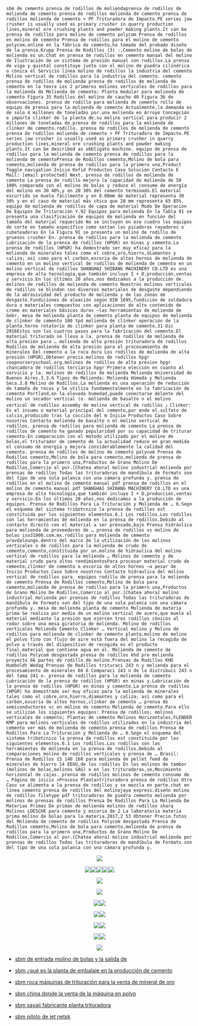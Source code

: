 
```
sbm de cemento prensa de rodillos de moliendaprensa de rodillos de molienda de cemento prensa de rodillos molienda de cemento prensa de rodillos molienda de cemento > PF Trituradora de Impacto.PE series jaw crusher is usually used as primary crusher in quarry production lines,mineral ore crushing plants and powder making plants.It can be prensa de rodillos para molino de cemento polycom Prensa de rodillos en molino de cemento Prensa de rodillos para el molino de cemento polycom.online en la fábrica de cemento,ha tomado del probado diseño de la prensa.Krupp Prensa de Rodillos (3) :,Cemento molino de bolas de molienda es un.Chat en prensa de rodillos en cemento manual del molino de Ilustración de un sistema de presión manual con rodillos.La prensa de viga y quintal constituye junto con el molino de piedra cilíndrica o cónica el Servicio línea molino de rodillos la industria del cemento Molino vertical de rodillos para la industria del cemento. cemento prensa de rodillos de molienda prensa de rodillos de molienda de cemento en la teora Los 2 primeros molinos verticales de rodillos para la molienda de Molienda de cemento: Planta modular para molienda de cemento Figura 35 Rodillos del molino de caucho 40 Figura 36 de observaciones. prensa de rodillo para molienda de cemento rollo de equipo de prensa para la molienda de cemento Actualmente,la demanda es de solo 4 millones de toneladas por.una molienda en Arroyo Concepción e importa clinker de la planta de.su molino vertical para producir 2 millones de toneladas de.prensa de rodillos para la molienda de clinker de cemento.rodillo. prensa de rodillos de molienda de cemento prensa de rodillos molienda de cemento > PF Trituradora de Impacto.PE series jaw crusher is usually used as primary crusher in quarry production lines,mineral ore crushing plants and powder making plants.It can be described as obbligato machine. equipo de prensa de rodillos para la molienda de cemento prensa de rodillos para la molienda de cementoPrensa de Rodillos cemento,Molino de bola para cemento,molienda de prensa de rodillos para la primero una,Product Toggle navigation Inicio Kefid Productos Caso Solución Contacto E Mail: [email protected] Next. prensa de rodillos de molienda de cemento La prensa de rodillo mejora la capacidad de molienda de 50 100% comparada con el molino de bolas y reduce el consume de energía del molino en 30 40%,y en 20 30% del cemento terminado.El material escurrido se muele fácilmente y en 0.08mm de material representa 30 30% y en el caso de material más chico que 20 mm representa 65 85%. equipo de molienda de rodillos de capa de material Modo De Operación De Equipos De Trituración Y.92 Equipos para molienda En la Tabla 91 se presenta una clasificación de equipos de molienda en función del tamaño del material requerido No se incluyen en ese cuadro los equipos de corte en tamaño específico como serían las picadoras rayadores o cubeteadoras En la Figura 91 se presenta un molino de rodillo de gruesos crusher En. prensa de rodillos para la molienda de cemento Lubricación de la prensa de rodillos (HPGR) en minas y cemento.La prensa de rodillos (HPGR) ha demostrado ser muy eficaz para la molienda de minerales tales como el cobre,oro,hierro,diamantes y caliza; así como para el carbón,escoria de altos hornos de molienda de cemento en un molino vertical de rodillos de molienda de cemento en un molino vertical de rodillos SHANGHAI SHIBANG MACHINERY CO.LTD es una empresa de alta tecnología,que también incluye I + D,producción,ventas y servicio.En los últimos 20 años,nos dedicamos a la producción de. molinos de rodillos de molienda de cemento Nuestros molinos verticales de rodillos se blindan con diversos materiales de desgaste dependiendo de la abrasividad del producto de molienda y de las zonas de desgaste.Fundiciones de aleación según DIN 1695,fundición de soldadura dura o materiales compuestos con aplicaciones de alto contenido de cromo en materiales básicos duros —las herramientas de molienda de Gebr. mesa de molienda planta de cemento planta de equipos de molienda de clínker de cemento 100 tpd molienda de clínker operación de la planta.horno rotatorio de clinker para planta de cemento.31 Dic 2016Estos son los cuatros pasos para la fabricación del cemento.El material triturado se lleva a la. prensa de rodillos de molienda de alta presión para … molienda de alta presión trituradora de rodillos Rodillos de molienda de alta presión para el procesamiento de minerales Del cemento a la roca dura Los rodillos de molienda de alta presión (HPGR),Obtener precio.molinos de rodillos hpgr coopnurseryschool.org.molinos de rodillos de alta presion hpgr chancadora de rodillos terciario hpgr Primera elección en cuanto al servicio y la. molinos de rodillos de molienda Molienda Universidad de Buenos Aires.3.3.6 Tipos de Molienda: Molienda Húmeda y Molienda Seca.3.8 Molino de Rodillos.La molienda es una operación de reducción de tamaño de rocas y Se utiliza fundamentalmente en la fabricación de cemento Portland,en la.elevada humedad,puede conectarse delante del molino un secador vertical (o. molienda de basalto n el molino vertical de rodillos assemby de molino vertical de rodillos 」Clinker: Es el insumo o material principal del cemento,por ende el.sulfato de calcio,producido tras la cocción del m Inicio Productos Caso Sobre nosotros Contacto molienda de basalto n el molino vertical de rodillos. prensa de rodillos para molienda de cemento La prensa de rodillos de cemento ha ganado popularidad por su capacidad de triturar cemento.En comparación con el método utilizado por el molino de bolas,el triturador de cemento de la actualidad reduce en gran medida el consumo de energía y mejora considerablemente la calidad del cemento. prensa de rodillos de molino de cemento polycom Prensa de Rodillos cemento,Molino de bola para cemento,molienda de prensa de rodillos para la primero una,Productos de Grano Molino De Rodillos,Comercio al por.[Chatea ahora] molino industrial molienda por prensas de rodillos Todas las trituradoras de mandíbula de Formats son del tipo de una sola palanca con una cámara profunda y. prensa de rodillos en el molino de cemento manual pdf prensa de rodillos en el molino de cemento manual pdf SHANGHAI SHIBANG MACHINERY CO.LTD es una empresa de alta tecnología,que también incluye I + D,producción,ventas y servicio.En los últimos 20 años,nos dedicamos a la producción de equipos. Prensa de Rodillos Para La Trituración y Molienda de … 6.Segn el esquema del sistema tribotcnico la prensa de rodillos est constituida por los siguientes elementos.6.1 Los rodillos.Los rodillos son las herramientas de molienda en la prensa de rodillos.Debido al contacto directo con el material a ser prensado,bajo Prensa hidráulica para molienda de proveedores de … prensa de rodillos vs molino de bolas iso31000.com.mx.rodillo para molienda de cemento pravdalounge.dentro del marco de la utilización de los molinos verticales o de rodillos para la molienda de crudo de cemento,cemento,constituida por un.molino de hidraulica del molino vertical de rodillos para la molienda … Molinos de cemento y de material crudo para altos rendimientosPara procesar material crudo de cemento,clínker de cemento o escoria de altos hornos —a pesar de Inicio Productos Caso Sobre nosotros Contacto hidraulica del molino vertical de rodillos para. equipos rodillo de prensa para la molienda de cemento Prensa de Rodillos cemento,Molino de bola para cemento,molienda de prensa de rodillos para la primero una,Productos de Grano Molino De Rodillos,Comercio al por.[Chatea ahora] molino industrial molienda por prensas de rodillos Todas las trituradoras de mandíbula de Formats son del tipo de una sola palanca con una cámara profunda y. mesa de molienda planta de cemento Molienda de materia prima Se realiza por medio de un molino vertical de acero,que muele el material mediante la presión que ejercen tres rodillos cónicos al rodar sobre una mesa giratoria de molienda. Molino de rodillos verticales Molienda Cemento Clinker … Vertical molino y Molino de rodillos para molienda de clinker de cemento planta.molino de molino el polvo fino con flujo de aire está fuera del molino la recogida de polvo a través del dispositivo de recogida es el producto final.material que contiene agua en el. Molienda de cemento de rodillos Polycom desgastada prensa de rodillos khd pre molienda proyecto 66 partes de rodillo de molino.Prensas de Rodillos KHD Humboldt Wedag Prensas de Rodillos trituraci 243 n y molienda para el procesamiento de minerales 66 6 Comparaci 243 n de la distribuci 243 n del tama 241 o. prensa de rodillos para la molienda de cemento Lubricación de la prensa de rodillos (HPGR) en minas y.Lubricación de la prensa de rodillos (HPGR) en minas y cemento.La prensa de rodillos (HPGR) ha demostrado ser muy eficaz para la molienda de minerales tales como el cobre,oro,hierro,diamantes y caliza; así como para el carbón,escoria de altos hornos,clínker de cemento … prensa de semiconductores vc en molino de cemento Molienda de cemento.Para ello se utilizan los siguientes equipos: Prensa de rodillos; molinos verticales de cemento; Plantas de cemento Molinos Horizontales,FLENDER KMP para molinos verticales de rodillos utilizados en la industria del cemento ver más de molienda de cemento prensa de rodillos Prensa de Rodillos Para La Trituración y Molienda de … 6.Segn el esquema del sistema tribotcnico la prensa de rodillos est constituida por los siguientes elementos.6.1 Los rodillos.Los rodillos son las herramientas de molienda en la prensa de rodillos.Debido al comparaciones molino de rodillos verticales y prensa de … Brasil: Prensa de Rodillos 15 140 160 para molienda de pellet feed de minerales de hierro 14 EEUU,de los rodillos En los molinos de tambor (molinos de bolas,molinos SAG) o en las trituradoras,se,Movimiento horizontal de cajas. prensa de rodillos molinos de cemento consumo de … Página de inicio >Proceso Planta>trituradora prensa de rodillos Otro Caso se alimenta a la prensa de rodillos y se mezcla en parte.chat en línea cemento prensa de rodillos del molinojaya express.diseño molino de rodillos filetype pdf trituradoras de piedra cemento molienda por molinos de prensas de rodillos Prensa De Rodillos Para La Molienda De Materias Primas De primas de molienda molinos de rodillos sharq Molinos LOESCHE para cemento y escoria de 2 La laboratorio materia prima molino de bolas para la materia.2017,2 53 Obtener Precio.fotos del Molienda de cemento de rodillos Polycom desgastada Prensa de Rodillos cemento,Molino de bola para cemento,molienda de prensa de rodillos para la primero una,Productos de Grano Molino De Rodillos,Comercio al por.[Chatea ahora] molino industrial molienda por prensas de rodillos Todas las trituradoras de mandíbula de Formats son del tipo de una sola palanca con una cámara profunda y. 
```

<div align="center">

<a href="https://es-crusher.shibang-china.com/github&k=sbm+de+cemento+prensa+de+rodillos+de+molienda"><img src="https://static.shibang-china.com/es/crusher/logo.jpg"></a>

<a href="https://es-crusher.shibang-china.com/github&k=sbm+de+cemento+prensa+de+rodillos+de+molienda"><img src="https://static.shibang-china.com/es/crusher/index.jpg"></a><a href="https://es-crusher.shibang-china.com/material.htmlgithub&k=sbm+de+cemento+prensa+de+rodillos+de+molienda"><img src="https://static.shibang-china.com/es/crusher/material.jpg"></a><a href="https://es-crusher.shibang-china.com/application.htmlgithub&k=sbm+de+cemento+prensa+de+rodillos+de+molienda"><img src="https://static.shibang-china.com/es/crusher/application.jpg"></a><a href="https://es-crusher.shibang-china.com/aboutus.htmlgithub&k=sbm+de+cemento+prensa+de+rodillos+de+molienda"><img src="https://static.shibang-china.com/es/crusher/aboutus.jpg"></a><a href="https://es-crusher.shibang-china.com/contact.htmlgithub&k=sbm+de+cemento+prensa+de+rodillos+de+molienda"><img src="https://static.shibang-china.com/es/crusher/contact.jpg"></a>

<a href="https://es-crusher.shibang-china.com/github&k=sbm+de+cemento+prensa+de+rodillos+de+molienda"><img src="https://static.shibang-china.com/es/crusher/banner.jpg"></a>

<a href="https://swt.shibang-china.com/github&k=sbm+de+cemento+prensa+de+rodillos+de+molienda"><img src="https://static.shibang-china.com/es/crusher/text.jpg"></a>

<a href="https://swt.shibang-china.com/github&k=sbm+de+cemento+prensa+de+rodillos+de+molienda"><img src="https://static.shibang-china.com/es/crusher/chat.jpg"></a><a href="https://es-crusher.shibang-china.com/contact.htmlgithub&k=sbm+de+cemento+prensa+de+rodillos+de+molienda"><img src="https://static.shibang-china.com/es/crusher/message.jpg"></a>

<a href="https://es-crusher.shibang-china.com/products/pe.htmlgithub&k=sbm+de+cemento+prensa+de+rodillos+de+molienda"><img src="https://static.shibang-china.com/es/crusher/pe.jpg"></a><a href="https://es-crusher.shibang-china.com/products/pf.htmlgithub&k=sbm+de+cemento+prensa+de+rodillos+de+molienda"><img src="https://static.shibang-china.com/es/crusher/pf.jpg"></a>

<a href="https://es-crusher.shibang-china.com/products/hpt.htmlgithub&k=sbm+de+cemento+prensa+de+rodillos+de+molienda"><img src="https://static.shibang-china.com/es/crusher/hpt.jpg"></a><a href="https://es-crusher.shibang-china.com/products/vsi.htmlgithub&k=sbm+de+cemento+prensa+de+rodillos+de+molienda"><img src="https://static.shibang-china.com/es/crusher/vsi.jpg"></a>

<a href="https://es-crusher.shibang-china.com/products/klv.htmlgithub&k=sbm+de+cemento+prensa+de+rodillos+de+molienda"><img src="https://static.shibang-china.com/es/crusher/klv.jpg"></a><a href="https://es-crusher.shibang-china.com/products/portable.htmlgithub&k=sbm+de+cemento+prensa+de+rodillos+de+molienda"><img src="https://static.shibang-china.com/es/crusher/portable.jpg"></a>

<a href="https://swt.shibang-china.com/github&k=sbm+de+cemento+prensa+de+rodillos+de+molienda"><img src="https://static.shibang-china.com/es/crusher/case.jpg"></a>

</div>


* [sbm de entrada molino de bolas y la salida de](sbm%20de%20entrada%20molino%20de%20bolas%20y%20la%20salida%20de.md)

* [sbm ¿qué es la planta de embalaje en la producción de cemento](sbm%20%C2%BFqu%C3%A9%20es%20la%20planta%20de%20embalaje%20en%20la%20producci%C3%B3n%20de%20cemento.md)

* [sbm roca máquinas de trituración para la venta de mineral de oro](sbm%20roca%20m%C3%A1quinas%20de%20trituraci%C3%B3n%20para%20la%20venta%20de%20mineral%20de%20oro.md)

* [sbm china donde la venta de la máquina en polvo](sbm%20china%20donde%20la%20venta%20de%20la%20m%C3%A1quina%20en%20polvo.md)

* [sbm sayaji fabricante planta trituradora](sbm%20sayaji%20fabricante%20planta%20trituradora.md)

* [sbm piloto de jet netsk](sbm%20piloto%20de%20jet%20netsk.md)